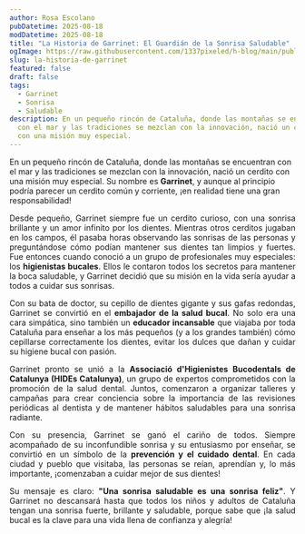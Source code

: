 ```yaml
---
author: Rosa Escolano
pubDatetime: 2025-08-18
modDatetime: 2025-08-18
title: "La Historia de Garrinet: El Guardián de la Sonrisa Saludable"
ogImage: https://raw.githubusercontent.com/1337pixeled/h-blog/main/public/assets/garrinet.webp
slug: la-historia-de-garrinet
featured: false
draft: false
tags:
  - Garrinet
  - Sonrisa
  - Saludable
description: En un pequeño rincón de Cataluña, donde las montañas se encuentran
  con el mar y las tradiciones se mezclan con la innovación, nació un cerdito
  con una misión muy especial.
---
```

En un pequeño rincón de Cataluña, donde las montañas se encuentran con el mar y las tradiciones se mezclan con la innovación, nació un cerdito con una misión muy especial. Su nombre es **Garrinet**, y aunque al principio podría parecer un cerdito común y corriente, ¡en realidad tiene una gran responsabilidad!

<p style="text-align: justify">Desde pequeño, Garrinet siempre fue un cerdito curioso, con una sonrisa brillante y un amor infinito por los dientes. Mientras otros cerditos jugaban en los campos, él pasaba horas observando las sonrisas de las personas y preguntándose cómo podían mantener sus dientes tan limpios y fuertes. Fue entonces cuando conoció a un grupo de profesionales muy especiales: los&nbsp;<strong>higienistas bucales</strong>. Ellos le contaron todos los secretos para mantener la boca saludable, y Garrinet decidió que su misión en la vida sería ayudar a todos a cuidar sus sonrisas.</p><p style="text-align: justify">Con su bata de doctor, su cepillo de dientes gigante y sus gafas redondas, Garrinet se convirtió en el&nbsp;<strong>embajador de la salud bucal</strong>. No solo era una cara simpática, sino también un&nbsp;<strong>educador incansable</strong>&nbsp;que viajaba por toda Cataluña para enseñar a los más pequeños (y a los grandes también) cómo cepillarse correctamente los dientes, evitar los dulces que dañan y cuidar su higiene bucal con pasión.</p><p style="text-align: justify">Garrinet pronto se unió a la&nbsp;<strong>Associació d'Higienistes Bucodentals de Catalunya (HIDEs Catalunya)</strong>, un grupo de expertos comprometidos con la promoción de la salud dental. Juntos, comenzaron a organizar talleres y campañas para crear conciencia sobre la importancia de las revisiones periódicas al dentista y de mantener hábitos saludables para una sonrisa radiante.</p><p style="text-align: justify">Con su presencia, Garrinet se ganó el cariño de todos. Siempre acompañado de su inconfundible sonrisa y su entusiasmo por enseñar, se convirtió en un símbolo de la&nbsp;<strong>prevención y el cuidado dental</strong>. En cada ciudad y pueblo que visitaba, las personas se reían, aprendían y, lo más importante, ¡comenzaban a cuidar mejor de sus dientes!</p><p style="text-align: justify">Su mensaje es claro:&nbsp;<strong>"Una sonrisa saludable es una sonrisa feliz"</strong>. Y Garrinet no descansará hasta que todos los niños y adultos de Cataluña tengan una sonrisa fuerte, brillante y saludable, porque sabe que ¡la salud bucal es la clave para una vida llena de confianza y alegría!</p>
